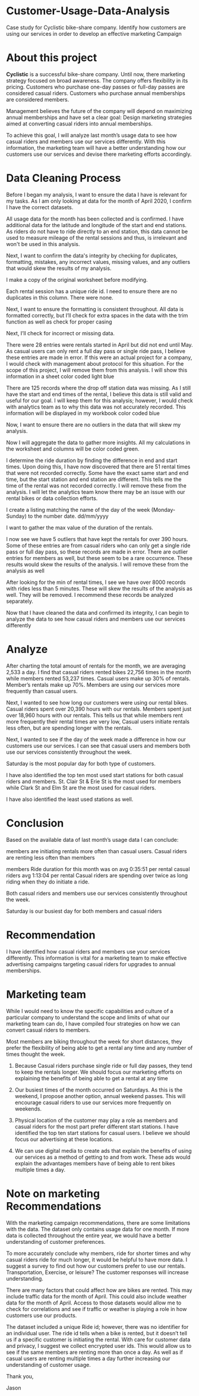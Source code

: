 # Customer-Usage-Data-Analysis
Case study for Cyclistic bike-share company. Identify how customers are using our services in order to develop an effective marketing Campaign


# About this project
**Cyclistic** is a successful bike-share company. Until now, there marketing strategy focused on broad awareness. The company offers flexibility in its pricing. Customers who purchase one-day passes or full-day passes are considered casual riders. Customers who purchase annual memberships are considered members.

Management believes the future of the company will depend on maximizing annual memberships and have set a clear goal: Design marketing strategies aimed at converting casual riders into annual memberships.

To achieve this goal, I will analyze last month’s usage data to see how casual riders and members use our services differently. With this information, the marketing team will have a better understanding how our customers use our services and devise there marketing efforts accordingly. 

# Data Cleaning Process 
Before I began my analysis, I want to ensure the data I have is relevant for my tasks. As I am only looking at data for the month of April 2020, I confirm I have the correct datasets. 

All usage data for the month has been collected and is confirmed. I have additional data for the latitude and longitude of the start and end stations. As riders do not have to ride directly to an end station, this data cannot be used to measure mileage of the rental sessions and thus, is irrelevant and won't be used in this analysis. 

Next, I want to confirm the data's integrity by checking for duplicates, formatting, mistakes, any incorrect values, missing values, and any outliers that would skew the results of my analysis. 

I make a copy of the original worksheet before modifying. 

Each rental session has a unique ride id. I need to ensure there are no duplicates in this column. There were none. 

Next, I want to ensure the formatting is consistent throughout. All data is formatted correctly, but I’ll check for extra spaces in the data with the trim function as well as check for proper casing

Next, I’ll check for incorrect or missing data. 

There were 28 entries were rentals started in April but did not end until May. As casual users can only rent a full day pass or single ride pass, I believe these entries are made in error. If this were an actual project for a company, I would check with management about protocol for this situation. For the scope of this project, I will remove them from this analysis. I will show this information in a sheet color coded light blue 

There are 125 records where the drop off station data was missing. As I still have the start and end times of the rental, I believe this data is still valid and useful for our goal. I will keep them for this analysis; however, I would check with analytics team as to why this data was not accurately recorded. This information will be displayed in my workbook color coded blue 

Now, I want to ensure there are no outliers in the data that will skew my analysis. 

Now I will aggregate the data to gather more insights. All my calculations in the worksheet and columns will be color coded green. 

I determine the ride duration by finding the difference in end and start times. 
Upon doing this, I have now discovered that there are 51 rental times that were not recorded correctly. Some have the exact same start and end time, but the start station and end station are different. This tells me the time of the rental was not recorded correctly. I will remove these from the analysis. I will let the analytics team know there may be an issue with our rental bikes or data collection efforts. 

I create a listing matching the name of the day of the week (Monday-Sunday) to the number date.  dd/mm/yyyy

I want to gather the max value of the duration of the rentals.

 I now see we have 5 outliers that have kept the rentals for over 390 hours. Some of these entries are from casual riders who can only get a single ride pass or full day pass, so these records are made in error. There are outlier entries for members as well, but these seem to be a rare occurrence. These results would skew the results of the analysis. I will remove these from the analysis as well 

After looking for the min of rental times, I see we have over 8000 records with rides less than 5 minutes. These will skew the results of the analysis as well. They will be removed. I recommend these records be analyzed separately. 

Now that I have cleaned the data and confirmed its integrity, I can begin to analyze the data to see how casual riders and members use our services differently


# Analyze
After charting the total amount of rentals for the month, we are averaging 2,533 a day. I find that casual riders rented bikes 22,756 times in the month while members rented 53,237 times. Casual users make up 30% of rentals. Member’s rentals make up 70%. Members are using our services more frequently than casual users.

Next, I wanted to see how long our customers were using our rental bikes. Casual riders spent over 20,390 hours with our rentals. Members spent just over 18,960 hours with our rentals. This tells us that while members rent more frequently their rental times are very low, Casual users initiate rentals less often, but are spending longer with the rentals.

Next, I wanted to see if the day of the week made a difference in how our customers use our services. I can see that casual users and members both use our services consistently throughout the week.

Saturday is the most popular day for both type of customers. 
 

I have also identified the top ten most used start stations for both casual riders and members. St. Clair St & Erie St is the most used for members while Clark St and Elm St are the most used for casual riders. 
 
I have also identified the least used stations as well. 
 
# Conclusion
 
Based on the available data of last month’s usage data I can conclude:
 
members are initiating rentals more often than casual users.
Casual riders are renting less often than members
 
members Ride duration for this month was on avg 0:35:51 per rental
casual riders avg 1:13:04 per rental 
Casual riders are spending over twice as long riding when they do initiate a ride. 
 
 Both casual riders and members use our services consistently throughout the week.

Saturday is our busiest day for both members and casual riders 

# Recommendation 
I have identified how casual riders and members use your services differently. This information is vital for a marketing team to make effective advertising campaigns targeting casual riders for upgrades to annual memberships. 

# Marketing team 
While I would need to know the specific capabilities and culture of a particular company to understand the scope and limits of what our marketing team can do, I have compiled four strategies on how we can convert casual riders to members. 

Most members are biking throughout the week for short distances, they prefer the flexibility of being able to get a rental any time and any number of times thought the week.

1. Because Casual riders purchase single ride or full day passes, they tend to keep the rentals longer. We should focus our marketing efforts on explaining the benefits of being able to get a rental at any time

2.  Our busiest times of the month occurred on Saturdays. As this is the weekend, I propose another option, annual weekend passes. This will encourage casual riders to use our services more frequently on weekends.

3. Physical location of the customer may play a role as members and casual riders for the most part prefer different start stations. I have identified the top ten start stations for casual users. I believe we should focus our advertising at these locations. 

4. We can use digital media to create ads that explain the benefits of using our services as a method of getting to and from work. These ads would explain the advantages members have of being able to rent bikes multiple times a day. 

# Note on marketing Recommendations 

With the marketing campaign recommendations, there are some limitations with the data. The dataset only contains usage data for one month. If more data is collected throughout the entire year, we would have a better understanding of customer preferences. 

To more accurately conclude why members, ride for shorter times and why casual riders ride for much longer, it would be helpful to have more data. I suggest a survey to find out how our customers prefer to use our rentals. Transportation, Exercise, or leisure? The customer responses will increase understanding.

There are many factors that could affect how are bikes are rented. This may include traffic data for the month of April. This could also include weather data for the month of April. Access to those datasets would allow me to check for correlations and see if traffic or weather is playing a role in how customers use our products. 

The dataset included a unique Ride id; however, there was no identifier for an individual user. The ride id tells when a bike is rented, but it doesn’t tell us if a specific customer is initiating the rental. With care for customer data and privacy, I suggest we collect encrypted user ids. This would allow us to see if the same members are renting more than once a day. As well as if casual users are renting multiple times a day further increasing our understanding of customer usage. 

Thank you,

Jason 
